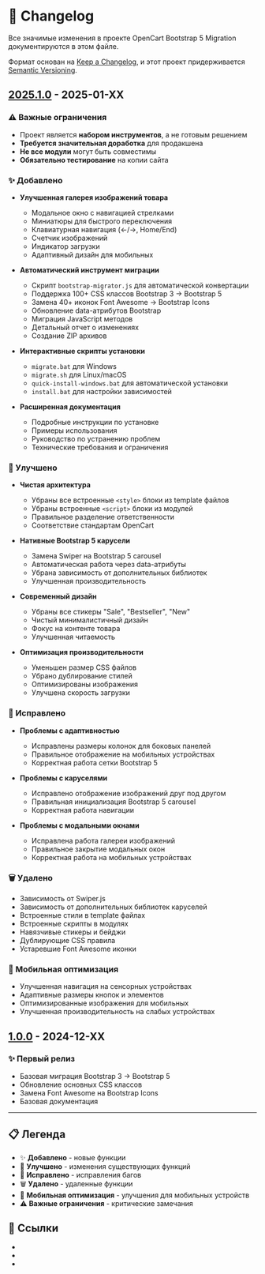 # 📝 Changelog

Все значимые изменения в проекте OpenCart Bootstrap 5 Migration документируются в этом файле.

Формат основан на [Keep a Changelog](https://keepachangelog.com/ru/1.0.0/),
и этот проект придерживается [Semantic Versioning](https://semver.org/spec/v2.0.0.html).

## [2025.1.0] - 2025-01-XX

### ⚠️ Важные ограничения

- Проект является **набором инструментов**, а не готовым решением
- **Требуется значительная доработка** для продакшена
- **Не все модули** могут быть совместимы
- **Обязательно тестирование** на копии сайта

### ✨ Добавлено

- **Улучшенная галерея изображений товара**

  - Модальное окно с навигацией стрелками
  - Миниатюры для быстрого переключения
  - Клавиатурная навигация (←/→, Home/End)
  - Счетчик изображений
  - Индикатор загрузки
  - Адаптивный дизайн для мобильных

- **Автоматический инструмент миграции**

  - Скрипт `bootstrap-migrator.js` для автоматической конвертации
  - Поддержка 100+ CSS классов Bootstrap 3 → Bootstrap 5
  - Замена 40+ иконок Font Awesome → Bootstrap Icons
  - Обновление data-атрибутов Bootstrap
  - Миграция JavaScript методов
  - Детальный отчет о изменениях
  - Создание ZIP архивов

- **Интерактивные скрипты установки**

  - `migrate.bat` для Windows
  - `migrate.sh` для Linux/macOS
  - `quick-install-windows.bat` для автоматической установки
  - `install.bat` для настройки зависимостей

- **Расширенная документация**
  - Подробные инструкции по установке
  - Примеры использования
  - Руководство по устранению проблем
  - Технические требования и ограничения

### 🧹 Улучшено

- **Чистая архитектура**

  - Убраны все встроенные `<style>` блоки из template файлов
  - Убраны встроенные `<script>` блоки из модулей
  - Правильное разделение ответственности
  - Соответствие стандартам OpenCart

- **Нативные Bootstrap 5 карусели**

  - Замена Swiper на Bootstrap 5 carousel
  - Автоматическая работа через data-атрибуты
  - Убрана зависимость от дополнительных библиотек
  - Улучшенная производительность

- **Современный дизайн**

  - Убраны все стикеры \"Sale\", \"Bestseller\", \"New\"
  - Чистый минималистичный дизайн
  - Фокус на контенте товара
  - Улучшенная читаемость

- **Оптимизация производительности**
  - Уменьшен размер CSS файлов
  - Убрано дублирование стилей
  - Оптимизированы изображения
  - Улучшена скорость загрузки

### 🔧 Исправлено

- **Проблемы с адаптивностью**

  - Исправлены размеры колонок для боковых панелей
  - Правильное отображение на мобильных устройствах
  - Корректная работа сетки Bootstrap 5

- **Проблемы с каруселями**

  - Исправлено отображение изображений друг под другом
  - Правильная инициализация Bootstrap 5 carousel
  - Корректная работа навигации

- **Проблемы с модальными окнами**
  - Исправлена работа галереи изображений
  - Правильное закрытие модальных окон
  - Корректная работа на мобильных устройствах

### 🗑️ Удалено

- Зависимость от Swiper.js
- Зависимость от дополнительных библиотек каруселей
- Встроенные стили в template файлах
- Встроенные скрипты в модулях
- Навязчивые стикеры и бейджи
- Дублирующие CSS правила
- Устаревшие Font Awesome иконки

### 📱 Мобильная оптимизация

- Улучшенная навигация на сенсорных устройствах
- Адаптивные размеры кнопок и элементов
- Оптимизированные изображения для мобильных
- Улучшенная производительность на слабых устройствах

## [1.0.0] - 2024-12-XX

### ✨ Первый релиз

- Базовая миграция Bootstrap 3 → Bootstrap 5
- Обновление основных CSS классов
- Замена Font Awesome на Bootstrap Icons
- Базовая документация

---

## 📋 Легенда

- ✨ **Добавлено** - новые функции
- 🧹 **Улучшено** - изменения существующих функций
- 🔧 **Исправлено** - исправления багов
- 🗑️ **Удалено** - удаленные функции
- 📱 **Мобильная оптимизация** - улучшения для мобильных устройств
- ⚠️ **Важные ограничения** - критические замечания

## 🔗 Ссылки

- [Unreleased]: https://github.com/your-username/opencart-bootstrap5-migration/compare/v2025.1.0...HEAD
- [2025.1.0]: https://github.com/your-username/opencart-bootstrap5-migration/compare/v1.0.0...v2025.1.0
- [1.0.0]: https://github.com/your-username/opencart-bootstrap5-migration/releases/tag/v1.0.0
